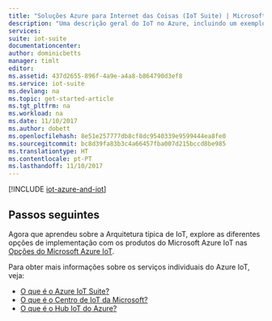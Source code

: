 ```yaml
---
title: "Soluções Azure para Internet das Coisas (IoT Suite) | Microsoft Docs"
description: "Uma descrição geral do IoT no Azure, incluindo um exemplo de solução de arquitetura e a forma como se relaciona com o Azure IoT Suite e as soluções pré-configuradas."
services: 
suite: iot-suite
documentationcenter: 
author: dominicbetts
manager: timlt
editor: 
ms.assetid: 437d2655-896f-4a9e-a4a8-b864790d3ef8
ms.service: iot-suite
ms.devlang: na
ms.topic: get-started-article
ms.tgt_pltfrm: na
ms.workload: na
ms.date: 11/10/2017
ms.author: dobett
ms.openlocfilehash: 8e51e257777db8cf8dc9540339e9599444ea8fe0
ms.sourcegitcommit: bc8d39fa83b3c4a66457fba007d215bccd8be985
ms.translationtype: HT
ms.contentlocale: pt-PT
ms.lasthandoff: 11/10/2017
---
```

[!INCLUDE [iot-azure-and-iot](../../includes/iot-azure-and-iot.md)]

## <a name="next-steps"></a>Passos seguintes

Agora que aprendeu sobre a Arquitetura típica de IoT, explore as diferentes opções de implementação com os produtos do Microsoft Azure IoT nas [Opções do Microsoft Azure IoT](iot-suite-options.md).

Para obter mais informações sobre os serviços individuais do Azure IoT, veja:

* [O que é o Azure IoT Suite?](iot-suite-what-are-preconfigured-solutions.md)
* [O que é o Centro de IoT da Microsoft?](https://www.microsoft.com/internet-of-things/iot-central-saas-solutions)
* [O que é o Hub IoT do Azure?](../iot-hub/iot-hub-what-is-iot-hub.md)
